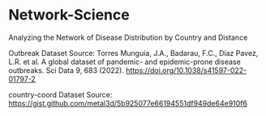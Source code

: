 # Network-Science
Analyzing the Network of Disease Distribution  by Country and Distance

Outbreak Dataset Source: Torres Munguía, J.A., Badarau, F.C., Díaz Pavez, L.R. et al. A global dataset of pandemic- and epidemic-prone disease outbreaks. Sci Data 9, 683 (2022). https://doi.org/10.1038/s41597-022-01797-2

country-coord Dataset Source: https://gist.github.com/metal3d/5b925077e66194551df949de64e910f6
